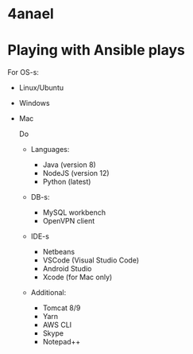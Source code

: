 # 4anael
# Playing with Ansible plays

For OS-s:
- Linux/Ubuntu
- Windows
- Mac

  Do
  - Languages:
    - Java (version 8)
    - NodeJS (version 12)
    - Python (latest)

  - DB-s:
    - MySQL workbench
    - OpenVPN client

  - IDE-s
    - Netbeans
    - VSCode (Visual Studio Code)
    - Android Studio
    - Xcode (for Mac only)

  - Additional:
    - Tomcat 8/9
    - Yarn
    - AWS CLI
    - Skype
    - Notepad++

